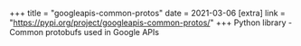 +++
title = "googleapis-common-protos"
date = 2021-03-06
[extra]
link = "https://pypi.org/project/googleapis-common-protos/"
+++
Python library - Common protobufs used in Google APIs

